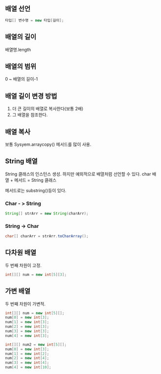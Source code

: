 ## 배열 선언

```java
타입[] 변수명 = new 타입[길이];
```

## 배열의 길이

배열명.length

## 배열의 범위

0 ~ 배열의 길이-1

## 배열 길이 변경 방법

1. 더 큰 길이의 배열로 복사한다(보통 2배)
2. 그 배열을 참조한다.

## 배열 복사

보통 Sysyem.arraycopy() 메서드를 많이 사용.

## String 배열

String 클래스의 인스턴스 생성. 하지만 예외적으로 배열처럼 선언할 수 있다.
char 배열 + 메서드 = String 클래스

메서드로는 substring()등이 있다.

### Char - > String

```java
String[] strArr = new String(charArr);
```

### String -> Char

```java
char[] charArr = strArr.toCharArray();
```

## 다차원 배열

두 번째 차원이 고정.

```java
int[][] num = new int[5][3];
```

## 가변 배열

두 번째 차원이 가변적.

```java
int[][] num = new int[5][];
num[0] = new int[3];
num[1] = new int[3];
num[2] = new int[3];
num[3] = new int[3];
num[4] = new int[3];

int[][] num2 = new int[5][];
num[0] = new int[3];
num[1] = new int[2];
num[2] = new int[4];
num[3] = new int[4];
num[4] = new int[10];
```
